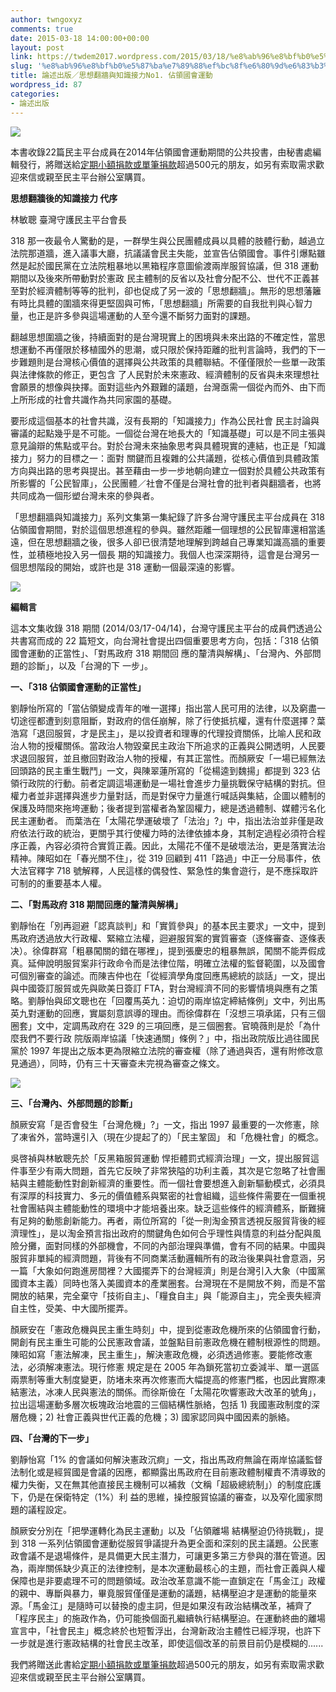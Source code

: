 ```yaml
---
author: twngoxyz
comments: true
date: 2015-03-18 14:00:00+00:00
layout: post
link: https://twdem2017.wordpress.com/2015/03/18/%e8%ab%96%e8%bf%b0%e5%87%ba%e7%89%88%ef%bc%8f%e6%80%9d%e6%83%b3%e7%bf%bb%e7%89%86%e8%88%87%e7%9f%a5%e8%ad%98%e6%8e%a5%e5%8a%9bno1-%e4%bd%94%e9%a0%98%e5%9c%8b%e6%9c%83%e9%81%8b%e5%8b%95/
slug: '%e8%ab%96%e8%bf%b0%e5%87%ba%e7%89%88%ef%bc%8f%e6%80%9d%e6%83%b3%e7%bf%bb%e7%89%86%e8%88%87%e7%9f%a5%e8%ad%98%e6%8e%a5%e5%8a%9bno1-%e4%bd%94%e9%a0%98%e5%9c%8b%e6%9c%83%e9%81%8b%e5%8b%95'
title: 論述出版／思想翻牆與知識接力No1. 佔領國會運動
wordpress_id: 87
categories:
- 論述出版
---
```


[![](https://twdem2017.files.wordpress.com/2017/09/bf515-e6809de683b3e7bfbbe78986e88887e79fa5e8ad98e68ea5e58a9befbc8d318efbc8dcover.jpg?w=210)](https://twdem2017.files.wordpress.com/2017/09/bf515-e6809de683b3e7bfbbe78986e88887e79fa5e8ad98e68ea5e58a9befbc8d318efbc8dcover.jpg)

  
本書收錄22篇民主平台成員在2014年佔領國會運動期間的公共投書，由秘書處編輯發行，將贈送給[定期小額捐款或單筆捐款](http://www.twdem.org/p/blog-page.html)超過500元的朋友，如另有索取需求歡迎來信或親至民主平台辦公室購買。  
  
  
**思想翻牆後的知識接力 代序**  
  
林敏聰 臺灣守護民主平台會長  
  
318 那一夜最令人驚動的是，一群學生與公民團體成員以具體的肢體行動，越過立法院那道牆，進入議事大廳，抗議議會民主失能，並宣告佔領國會。事件引爆點雖然是起於國民黨在立法院粗暴地以黑箱程序意圖偷渡兩岸服貿協議，但 318 運動期間以及後來所帶動對於憲政 民主體制的反省以及社會分配不公、世代不正義甚至對於經濟體制等等的批判，卻也促成了另一波的「思想翻牆」。無形的思想藩籬有時比具體的圍牆來得更堅固與可怖，「思想翻牆」所需要的自我批判與心智力量，也正是許多參與這場運動的人至今還不斷努力面對的課題。  
  
翻越思想圍牆之後，持續面對的是台灣現實上的困境與未來出路的不確定性，當思想運動不再僅限於移植國外的思潮，或只限於保持距離的批判言論時，我們的下一步難題則是台灣核心價值的選擇與公共政策的具體聯結。不僅僅限於一些單一政策與法律條款的修正，更包含 了人民對於未來憲政、經濟體制的反省與未來理想社會願景的想像與抉擇。面對這些內外艱難的議題，台灣亟需一個從內而外、由下而上所形成的社會共識作為共同家園的基礎。  
  
要形成這個基本的社會共識，沒有長期的「知識接力」作為公民社會 民主討論與審議的起點幾乎是不可能。一個從台灣在地長大的「知識基礎」可以是不同主張與意見論辯的焦點或平台。對於台灣未來抽象思考與具體現實的連結，也正是「知識接力」努力的目標之一：面對 關鍵而且複雜的公共議題，從核心價值到具體政策方向與出路的思考與提出。甚至藉由一步一步地朝向建立一個對於具體公共政策有所影響的「公民智庫」，公民團體／社會不僅是台灣社會的批判者與翻牆者，也將共同成為一個形塑台灣未來的參與者。  
  
「思想翻牆與知識接力」系列文集第一集紀錄了許多台灣守護民主平台成員在 318 佔領國會期間，對於這個思想進程的參與。雖然距離一個理想的公民智庫還相當遙遠，但在思想翻牆之後，很多人卻已很清楚地理解到跨越自己專業知識高牆的重要性，並積極地投入另一個長 期的知識接力。我個人也深深期待，這會是台灣另一個思想階段的開始，或許也是 318 運動一個最深遠的影響。  
  


[![](https://twdem2017.files.wordpress.com/2017/09/b9395-jpeg-contents.jpg?w=300)](https://twdem2017.files.wordpress.com/2017/09/b9395-jpeg-contents.jpg)

  
**編輯言**  
  
這本文集收錄 318 期間 (2014/03/17-04/14)，台灣守護民主平台的成員們透過公共書寫而成的 22 篇短文，向台灣社會提出四個重要思考方向，包括：「318 佔領國會運動的正當性」、「對馬政府 318 期間回 應的釐清與解構」、「台灣內、外部問題的診斷」，以及「台灣的下 一步」。  
  
**一、「318 佔領國會運動的正當性」**  
  
劉靜怡所寫的「當佔領變成青年的唯一選擇」指出當人民可用的法律，以及窮盡一切途徑都遭到刻意阻斷，對政府的信任崩解，除了行使抵抗權，還有什麼選擇？葉浩寫「退回服貿，才是民主」，是以投資者和理專的代理投資關係，比喻人民和政治人物的授權關係。當政治人物毀棄民主政治下所追求的正義與公開透明，人民要求退回服貿，並且撤回對政治人物的授權，有其正當性。而顏厥安「一場已經無法回頭路的民主重生戰鬥」一文，與陳翠蓮所寫的「從楊逵到魏揚」都提到 323 佔領行政院的行動。前者定調這場運動是一場社會進步力量挑戰保守結構的對抗。但權力者並非選擇與進步力量對話，而是對保守力量進行喊話與集結，企圖以體制的保護及時間來拖垮運動；後者提到當權者為鞏固權力，總是透過體制、媒體污名化民主運動者。 而葉浩在「太陽花學運破壞了「法治」?」中，指出法治並非僅是政府依法行政的統治，更關乎其行使權力時的法律依據本身，其制定過程必須符合程序正義，內容必須符合實質正義。因此，太陽花不僅不是破壞法治，更是落實法治精神。陳昭如在「春光關不住」，從 319 回顧到 411「路過」中正一分局事件，依大法官釋字 718 號解釋，人民這樣的偶發性、緊急性的集會遊行，是不應採取許可制的的重要基本人權。  
  
**二、「對馬政府 318 期間回應的釐清與解構」**  
  
劉靜怡在「別再迴避「認真談判」和「實質參與」的基本民主要求」一文中，提到馬政府透過放大行政權、緊縮立法權，迴避服貿案的實質審查（逐條審查、逐條表决）。徐偉群寫「粗暴闖關的錯在哪裡」，提到張慶忠的粗暴無誤，闖關不能弄假成真。延伸說明服貿案非行政命令而是法律位階，明確立法權的監督範圍，以及國會可個別審查的論述。而陳吉仲也在「從經濟學角度回應馬總統的談話」一文，提出與中國簽訂服貿或先與歐美日簽訂 FTA，對台灣經濟不同的影響情境與應有之策略。劉靜怡與邱文聰也在「回覆馬英九：迫切的兩岸協定締結條例」文中，列出馬英九對運動的回應，實屬刻意誤導的理由。而徐偉群在「沒想三項承諾，只有三個圈套」文中，定調馬政府在 329 的三項回應，是三個圈套。官曉薇則是於「為什麼我們不要行政 院版兩岸協議「快速通關」條例？」中，指出政院版比過往國民黨於 1997 年提出之版本更為限縮立法院的審查權（除了通過與否，還有附修改意見通過），同時，仍有三十天審查未完視為審查之條文。  
  


[![](https://twdem2017.files.wordpress.com/2015/03/1d274-e6b091e4b8bbe5bf85e9a088e9878de7949fefbc88e8adb0e5a0b4e99680e58fa3efbc89.png)](https://twdem2017.files.wordpress.com/2015/03/1d274-e6b091e4b8bbe5bf85e9a088e9878de7949fefbc88e8adb0e5a0b4e99680e58fa3efbc89.png)

  
**三、「台灣內、外部問題的診斷」**  
  
顏厥安寫「是否會發生「台灣危機」?」一文，指出 1997 最重要的一次修憲，除了凍省外，當時還引入（現在少提起了的）「民主鞏固」 和「危機社會」的概念。  
  
吳啓禎與林敏聰先於「反黑箱服貿運動 悍拒體罰式經濟治理」一文，提出服貿這件事至少有兩大問題，首先它反映了非常狹隘的功利主義，其次是它忽略了社會團結與主體能動性對創新經濟的重要性。而一個社會要想進入創新驅動模式，必須具有深厚的科技實力、多元的價值體系與緊密的社會組織，這些條件需要在一個重視社會團結與主體能動性的環境中才能培養出來。缺乏這些條件的經濟體系，斷難擁有足夠的動態創新能力。再者，兩位所寫的「從一則淘金預言透視反服貿背後的經濟理性」，是以淘金預言指出政府的關鍵角色如何合乎理性與情意的利益分配與風險分攤，面對同樣的外部機會，不同的內部治理與準備，會有不同的結果。中國與服貿非單純的經濟問題，背後有不同商業活動邏輯所有的政治後果與社會意涵，另一篇「大象如何跑進房間裡？大國擺弄下的台灣經濟」則是台灣引入大象（中國黨國資本主義）同時也落入美國資本的產業圈套。台灣現在不是開放不夠，而是不當開放的結果，完全棄守「技術自主」、「糧食自主」與「能源自主」，完全喪失經濟自主性，受美、中大國所擺弄。  
  
顏厥安在「憲政危機與民主重生時刻」中，提到從憲政危機所來的佔領國會行動，開創有民主重生可能的公民憲政會議，並盤點目前憲政危機在體制根源性的問題。陳昭如寫「憲法解凍，民主重生」，解決憲政危機，必須透過修憲。要能修改憲法，必須解凍憲法。現行修憲 規定是在 2005 年為鎖死當初立委減半、單一選區兩票制等重大制度變更，防堵未來再次修憲而大幅提高的修憲門檻，也因此實際凍結憲法，冰凍人民與憲法的關係。而徐斯儉在「太陽花吹響憲政大改革的號角」，拉出這場運動多層次板塊政治地震的三個結構性脈絡，包括 1) 我國憲政制度的深層危機；2) 社會正義與世代正義的危機；3) 國家認同與中國因素的脈絡。  
  
**四、「台灣的下一步」**  
  
劉靜怡寫「1% 的會議如何解決憲政沉痾」一文，指出馬政府無論在兩岸協議監督法制化或是經貿國是會議的因應，都顯露出馬政府在目前憲政體制權責不清導致的權力失衡，又在無其他直接民主機制可以補救（文稱「超級總統制」）的制度庇護下，仍是在保衛特定（1%）利 益的思維，操控服貿協議的審查，以及窄化國家問題的議程設定。  
  
顏厥安分別在「把學運轉化為民主運動」以及「佔領離場 結構壓迫仍待挑戰」，提到 318 一系列佔領國會運動從服貿爭議提升為更全面和深刻的民主議題。公民憲政會議不是退場條件，是具備更大民主潛力，可讓更多第三方參與的潛在管道。因為，兩岸關係缺少真正的法律控制，是本次運動最核心的主題，而社會正義與人權保障也是非要處理不可的問題領域。政治改革意識不能一直鎖定在「馬金江」政權的親中、專斷與暴力，畢竟服貿僅僅是運動的議題，結構壓迫才是運動的能量來源。「馬金江」是隨時可以替換的虛主詞，但是如果沒有政治結構改革，補齊了「程序民主」的施政作為，仍可能換個面孔繼續執行結構壓迫。在運動終曲的離場宣言中，「社會民主」概念終於也短暫浮出，台灣新政治主體性已經浮現，也許下一步就是進行憲政結構的社會民主改革，即使這個改革的前景目前仍是模糊的......  
  
  
我們將贈送此書給[定期小額捐款或單筆捐款](http://www.twdem.org/p/blog-page.html)超過500元的朋友，如另有索取需求歡迎來信或親至民主平台辦公室購買。  
  

